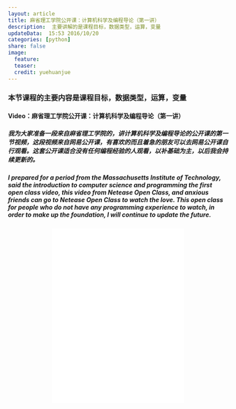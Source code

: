 ```yaml
---
layout: article
title: 麻省理工学院公开课：计算机科学及编程导论（第一讲）
description:  主要讲解的是课程目标，数据类型，运算，变量
updateData:  15:53 2016/10/20
categories: [python]
share: false
image:
  feature: 
  teaser: 
  credit: yuehuanjue
---
```



### 本节课程的主要内容是课程目标，数据类型，运算，变量

#### Video：麻省理工学院公开课：计算机科学及编程导论（第一讲）

##### 我为大家准备一段来自麻省理工学院的，讲计算机科学及编程导论的公开课的第一节视频，这段视频来自网易公开课，有喜欢的而且着急的朋友可以去网易公开课自行观看。这套公开课适合没有任何编程经验的人观看，以补基础为主，以后我会持续更新的。

#####  I prepared for a period from the Massachusetts Institute of Technology, said the introduction to computer science and programming the first open class video, this video from Netease Open Class, and anxious friends can go to Netease Open Class to watch the love. This open class for people who do not have any programming experience to watch, in order to make up the foundation, I will continue to update the future.

<iframe src="//swf.ws.126.net/openplayer/v01/-0-2_M6TCSIN1U_M6TCSTQD6-vimg1_ws_126_net//image/snapshot_movie/2011/5/N/Q/M745CEPNQ-1430711943278.swf" width="60%" height="400" frameborder="0" webkitallowfullscreen="" mozallowfullscreen="" allowfullscreen="" style="margin-left:20%"></iframe>

